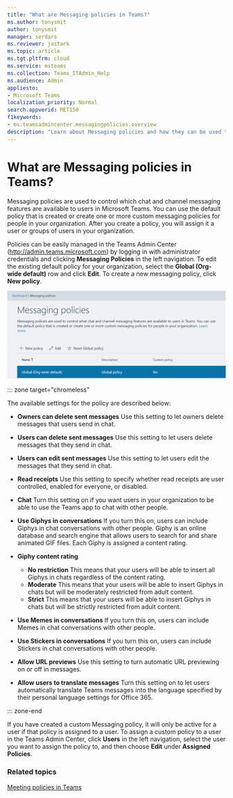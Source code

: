 ```yaml
---
title: "What are Messaging policies in Teams?"
ms.author: tonysmit
author: tonysmit
manager: serdars
ms.reviewer: jastark
ms.topic: article
ms.tgt.pltfrm: cloud
ms.service: msteams
ms.collection: Teams_ITAdmin_Help
ms.audience: Admin
appliesto:
- Microsoft Teams
localization_priority: Normal
search.appverid: MET150
f1keywords:
- ms.teamsadmincenter.messagingpolicies.overview
description: "Learn about Messaging policies and how they can be used to control chat messaging in Teams."
---
```


# What are Messaging policies in Teams?

Messaging policies are used to control which chat and channel messaging features are available to users in Microsoft Teams. You can use the default policy that is created or create one or more custom messaging policies for people in your organization. After you create a policy, you will assign it a user or groups of users in your organization.

Policies can be easily managed in the Teams Admin Center (http://admin.teams.microsoft.com) by logging in with administrator credentials and clicking **Messaging Policies** in the left navigation. To edit the existing default policy for your organization, select the **Global (Org-wide default)** row and click **Edit**. To create a new messaging policy, click **New policy**.

![Messaging Policies in Teams](media/messaging-policies.png)

::: zone target="chromeless"

The available settings for the policy are described below: 

- **Owners can delete sent messages**  Use this setting to let owners delete messages that users send in chat.
- **Users can delete sent messages** Use this setting to let users delete messages that they send in chat.
- **Users can edit sent messages** Use this setting to let users edit the messages that they send in chat.
- **Read receipts** Use this setting to specify whether read receipts are user controlled, enabled for everyone, or disabled.
<a name="bkchat"> </a>

- **Chat**  Turn this setting on if you want users in your organization to be able to use the Teams app to chat with other people.
- **Use Giphys in conversations**  If you turn this on, users can include Giphys in chat conversations with other people. Giphy is an online database and search engine that allows users to search for and share animated GIF files. Each Giphy is assigned a content rating.
- **Giphy content rating** 
    - **No restriction** This means that your users will be able to insert all Giphys in chats regardless of the content rating.
    - **Moderate**  This means that your users will be able to insert Giphys in chats but will be moderately restricted from adult content.
    - **Strict**  This means that your users will be able to insert Giphys in chats but will be strictly restricted from adult content.
- **Use Memes in conversations** If you turn this on, users can include Memes in chat conversations with other people. 
- **Use Stickers in conversations** If you turn this on, users can include Stickers in chat conversations with other people.
- **Allow URL previews** Use this setting to turn automatic URL previewing on or off in messages.
- **Allow users to translate messages** Turn this setting on to let users automatically translate Teams messages into the language specified by their personal language settings for Office 365.

::: zone-end

If you have created a custom Messaging policy, it will only be active for a user if that policy is assigned to a user.  To assign a custom policy to a user in the Teams Admin Center, click **Users** in the left navigation, select the user you want to assign the policy to, and then choose **Edit** under **Assigned Policies**.


### Related topics
[Meeting policies in Teams](meeting-policies-in-teams.md)